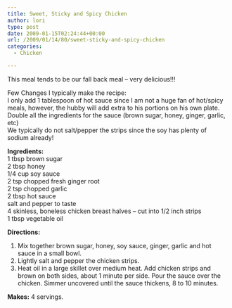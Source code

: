 ```yaml
---
title: Sweet, Sticky and Spicy Chicken
author: lori
type: post
date: 2009-01-15T02:24:44+00:00
url: /2009/01/14/80/sweet-sticky-and-spicy-chicken
categories:
  - Chicken

---
```

This meal tends to be our fall back meal &#8211; very delicious!!!

Few Changes I typically make the recipe:  
I only add 1 tablespoon of hot sauce since I am not a huge fan of hot/spicy meals, however, the hubby will add extra to his portions on his own plate.  
Double all the ingredients for the sauce (brown sugar, honey, ginger, garlic, etc)  
We typically do not salt/pepper the strips since the soy has plenty of sodium already!

**Ingredients:**  
1 tbsp brown sugar  
2 tbsp honey  
1/4 cup soy sauce  
2 tsp chopped fresh ginger root  
2 tsp chopped garlic  
2 tbsp hot sauce  
salt and pepper to taste  
4 skinless, boneless chicken breast halves &#8211; cut into 1/2 inch strips  
1 tbsp vegetable oil

**Directions:**

  1. Mix together brown sugar, honey, soy sauce, ginger, garlic and hot sauce in a small bowl.
  2. Lightly salt and pepper the chicken strips.
  3. Heat oil in a large skillet over medium heat. Add chicken strips and brown on both sides, about 1 minute per side. Pour the sauce over the chicken. Simmer uncovered until the sauce thickens, 8 to 10 minutes.

**Makes:** 4 servings.